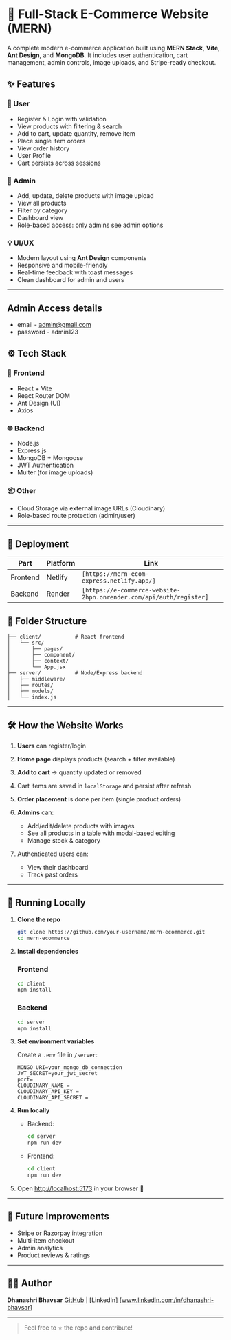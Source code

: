 # 🛒 Full-Stack E-Commerce Website (MERN)

A complete modern e-commerce application built using **MERN Stack**, **Vite**, **Ant Design**, and **MongoDB**.
It includes user authentication, cart management, admin controls, image uploads, and Stripe-ready checkout.

## ✨ Features

### 👤 User
- Register & Login with validation
- View products with filtering & search
- Add to cart, update quantity, remove item
- Place single item orders
- View order history
- User Profile
- Cart persists across sessions

### 🔐 Admin
- Add, update, delete products with image upload
- View all products
- Filter by category
- Dashboard view
- Role-based access: only admins see admin options

### 💡 UI/UX
- Modern layout using **Ant Design** components
- Responsive and mobile-friendly
- Real-time feedback with toast messages
- Clean dashboard for admin and users

---

## Admin Access details 
- email - admin@gmail.com
- password - admin123

## ⚙️ Tech Stack

### 🔧 Frontend
- React + Vite
- React Router DOM
- Ant Design (UI)
- Axios

### 🌐 Backend
- Node.js
- Express.js
- MongoDB + Mongoose
- JWT Authentication
- Multer (for image uploads)

### 📦 Other
- Cloud Storage via external image URLs (Cloudinary)
- Role-based route protection (admin/user)

---

## 🚀 Deployment

| Part       | Platform  | Link |
|------------|-----------|------|
| Frontend   | Netlify   | `[https://mern-ecom-express.netlify.app/]` |
| Backend    | Render    | `[https://e-commerce-website-2hpn.onrender.com/api/auth/register]` |

## 📂 Folder Structure
````
├── client/           # React frontend
│   └── src/
│       ├── pages/
│       ├── component/
│       ├── context/
│       └── App.jsx
├── server/           # Node/Express backend
│   ├── middleware/
│   ├── routes/
│   ├── models/
│   └── index.js
````

---

## 🛠️ How the Website Works

1. **Users** can register/login
2. **Home page** displays products (search + filter available)
3. **Add to cart** → quantity updated or removed
4. Cart items are saved in `localStorage` and persist after refresh
5. **Order placement** is done per item (single product orders)
6. **Admins** can:

   * Add/edit/delete products with images
   * See all products in a table with modal-based editing
   * Manage stock & category
7. Authenticated users can:

   * View their dashboard
   * Track past orders

---

## 🧪 Running Locally

1. **Clone the repo**

   ```bash
   git clone https://github.com/your-username/mern-ecommerce.git
   cd mern-ecommerce
   ```

2. **Install dependencies**

   ### Frontend

   ```bash
   cd client
   npm install
   ```

   ### Backend

   ```bash
   cd server
   npm install
   ```

3. **Set environment variables**

   Create a `.env` file in `/server`:

   ```env
   MONGO_URI=your_mongo_db_connection
   JWT_SECRET=your_jwt_secret
   port=
   CLOUDINARY_NAME = 
   CLOUDINARY_API_KEY =
   CLOUDINARY_API_SECRET = 
   ```

4. **Run locally**

   * Backend:

     ```bash
     cd server
     npm run dev
     ```

   * Frontend:

     ```bash
     cd client
     npm run dev
     ```

5. Open [http://localhost:5173](http://localhost:5173) in your browser 🚀

---

## 🧠 Future Improvements

* Stripe or Razorpay integration
* Multi-item checkout
* Admin analytics
* Product reviews & ratings

---

## 👨‍💻 Author

**Dhanashri Bhavsar**
[GitHub](https://github.com/dhanashri-code) | [LinkedIn] [www.linkedin.com/in/dhanashri-bhavsar]

---

> Feel free to ⭐ the repo and contribute!

